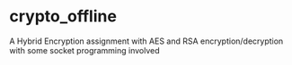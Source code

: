 # crypto_offline
A Hybrid Encryption assignment with AES and RSA encryption/decryption with some socket programming involved
